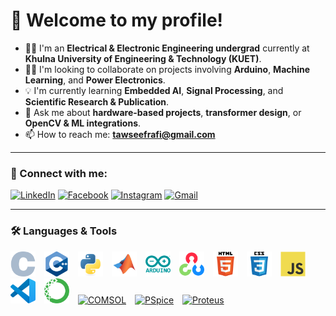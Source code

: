 # 👋 Welcome to my profile!

- 🧑‍🎓 I'm an **Electrical & Electronic Engineering undergrad** currently at **Khulna University of Engineering & Technology (KUET)**.
- 👨‍💻 I'm looking to collaborate on projects involving **Arduino**, **Machine Learning**, and **Power Electronics**.
- 💡 I'm currently learning **Embedded AI**, **Signal Processing**, and **Scientific Research & Publication**.
- 💬 Ask me about **hardware-based projects**, **transformer design**, or **OpenCV & ML integrations**.
- 📫 How to reach me: **tawseefrafi@gmail.com**

---

### 🔗 Connect with me:

<a href="https://www.linkedin.com/in/tawseef-salim-rafi/" target="_blank"><img src="https://img.shields.io/badge/-LinkedIn-0077B5?style=flat-square&logo=linkedin" alt="LinkedIn" /></a>
<a href="https://www.facebook.com/tawseefsalim.rafi.14/" target="_blank"><img src="https://img.shields.io/badge/-Facebook-1877F2?style=flat-square&logo=facebook" alt="Facebook" /></a>
<a href="https://www.instagram.com/tawseef.s.rafi/" target="_blank"><img src="https://img.shields.io/badge/-Instagram-E4405F?style=flat-square&logo=instagram" alt="Instagram" /></a>
<a href="mailto:tawseefrafi@gmail.com" target="_blank"><img src="https://img.shields.io/badge/-Gmail-D14836?style=flat-square&logo=gmail" alt="Gmail" /></a>

---

### 🛠️ Languages & Tools

<img src="https://raw.githubusercontent.com/devicons/devicon/master/icons/c/c-original.svg" alt="C" width="40" height="40" style="margin-right:10px;" />
<img src="https://raw.githubusercontent.com/devicons/devicon/master/icons/cplusplus/cplusplus-original.svg" alt="C++" width="40" height="40" style="margin-right:10px;" />
<img src="https://raw.githubusercontent.com/devicons/devicon/master/icons/python/python-original.svg" alt="Python" width="40" height="40" style="margin-right:10px;" />
<img src="https://raw.githubusercontent.com/devicons/devicon/master/icons/matlab/matlab-original.svg" alt="MATLAB" width="40" height="40" style="margin-right:10px;" />
<img src="https://raw.githubusercontent.com/devicons/devicon/master/icons/arduino/arduino-original-wordmark.svg" alt="Arduino" width="40" height="40" style="margin-right:10px;" />
<img src="https://raw.githubusercontent.com/devicons/devicon/master/icons/opencv/opencv-original.svg" alt="OpenCV" width="40" height="40" style="margin-right:10px;" />
<img src="https://raw.githubusercontent.com/devicons/devicon/master/icons/html5/html5-original-wordmark.svg" alt="HTML5" width="40" height="40" style="margin-right:10px;" />
<img src="https://raw.githubusercontent.com/devicons/devicon/master/icons/css3/css3-original-wordmark.svg" alt="CSS3" width="40" height="40" style="margin-right:10px;" />
<img src="https://raw.githubusercontent.com/devicons/devicon/master/icons/javascript/javascript-original.svg" alt="JavaScript" width="40" height="40" style="margin-right:10px;" />
<img src="https://raw.githubusercontent.com/devicons/devicon/master/icons/vscode/vscode-original.svg" alt="VS Code" width="40" height="40" style="margin-right:10px;" />
<img src="https://raw.githubusercontent.com/devicons/devicon/master/icons/anaconda/anaconda-original.svg" alt="Anaconda" width="40" height="40" style="margin-right:10px;" />
<a href="https://www.comsol.com/" target="_blank"><img src="https://img.shields.io/badge/-COMSOL-0072C6?style=flat-square" alt="COMSOL" style="margin-right:10px;" /></a>
<a href="https://www.pspice.com/" target="_blank"><img src="https://img.shields.io/badge/-PSpice-E60027?style=flat-square" alt="PSpice" style="margin-right:10px;" /></a>
<a href="https://www.labcenter.com/" target="_blank"><img src="https://img.shields.io/badge/-Proteus-1D8FBD?style=flat-square" alt="Proteus" style="margin-right:10px;" /></a>

